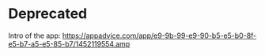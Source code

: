 # Deprecated
Intro of the app: https://appadvice.com/app/e9-9b-99-e9-90-b5-e5-b0-8f-e5-b7-a5-e5-85-b7/1452119554.amp
